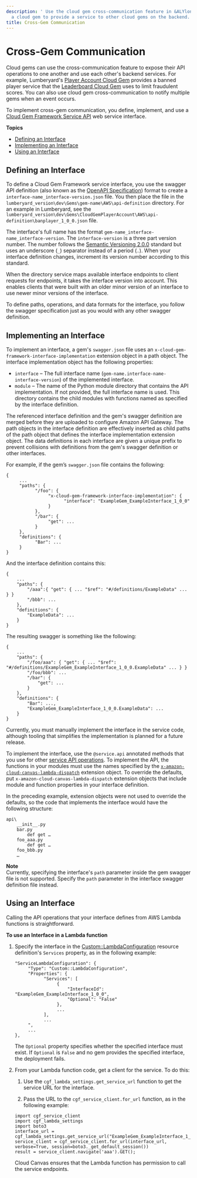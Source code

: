 ```yaml
---
description: ' Use the cloud gem cross-communication feature in &ALYlong; to enable
  a cloud gem to provide a service to other cloud gems on the backend. '
title: Cross-Gem Communication
---
```

# Cross\-Gem Communication<a name="cloud-canvas-cgf-service-api-cross-gem-communication"></a>

Cloud gems can use the cross\-communication feature to expose their API operations to one another and use each other's backend services\. For example, Lumberyard's [Player Account Cloud Gem](cloud-canvas-cloud-gem-player-account.md) provides a banned player service that the [Leaderboard Cloud Gem](cloud-canvas-cloud-gem-leaderboard.md) uses to limit fraudulent scores\. You can also use cloud gem cross\-communication to notify multiple gems when an event occurs\.

To implement cross\-gem communication, you define, implement, and use a [Cloud Gem Framework Service API](cloud-canvas-cgf-service-api.md) web service interface\.

**Topics**
+ [Defining an Interface](#cloud-canvas-cgf-service-api-cross-gem-communication-defining-an-interface)
+ [Implementing an Interface](#cloud-canvas-cgf-service-api-cross-gem-communication-implementing-an-interface)
+ [Using an Interface](#cloud-canvas-cgf-service-api-cross-gem-communication-using-an-interface)

## Defining an Interface<a name="cloud-canvas-cgf-service-api-cross-gem-communication-defining-an-interface"></a>

To define a Cloud Gem Framework service interface, you use the swagger API definition \(also known as the [OpenAPI Specification](https://en.wikipedia.org/wiki/OpenAPI_Specification)\) format to create a `interface-name_interface-version.json` file\. You then place the file in the `lumberyard_version\dev\Gems\gem-name\AWS\api-definition` directory\. For an example in Lumberyard, see the `lumberyard_version\dev\Gems\CloudGemPlayerAccount\AWS\api-definition\banplayer_1_0_0.json` file\.

The interface's full name has the format `gem-name_interface-name_interface-version`\. The `interface-version` is a three part version number\. The number follows the [Semantic Versioning 2\.0\.0](http://semver.org/) standard but uses an underscore \(`_`\) separator instead of a period \(`.`\)\. When your interface definition changes, increment its version number according to this standard\.

When the directory service maps available interface endpoints to client requests for endpoints, it takes the interface version into account\. This enables clients that were built with an older minor version of an interface to use newer minor versions of the interface\.

To define paths, operations, and data formats for the interface, you follow the swagger specification just as you would with any other swagger definition\.

## Implementing an Interface<a name="cloud-canvas-cgf-service-api-cross-gem-communication-implementing-an-interface"></a>

To implement an interface, a gem's `swagger.json` file uses an `x-cloud-gem-framework-interface-implementation` extension object in a path object\. The interface implementation object has the following properties:
+ `interface` – The full interface name \(`gem-name.interface-name-interface-version`\) of the implemented interface\.
+ `module` – The name of the Python module directory that contains the API implementation\. If not provided, the full interface name is used\. This directory contains the child modules with functions named as specified by the interface definition\.

The referenced interface definition and the gem's swagger definition are merged before they are uploaded to configure Amazon API Gateway\. The path objects in the interface definition are effectively inserted as child paths of the path object that defines the interface implementation extension object\. The data definitions in each interface are given a unique prefix to prevent collisions with definitions from the gem's swagger definition or other interfaces\.

For example, if the gem’s `swagger.json` file contains the following:

```
{
     ...
     "paths": {
           "/foo": {
                "x-cloud-gem-framework-interface-implementation": {
                      "interface": "ExampleGem_ExampleInterface_1_0_0"
                }
           },
           "/bar": {
                "get": ...
           }
     },
     "definitions": {
           "Bar": ...
     }
}
```

And the interface definition contains this:

```
{
    ...
    "paths": {
        "/aaa":{ "get": { ... "$ref": "#/definitions/ExampleData" ... } }
        "/bbb": ...
    },
    "definitions": {
        "ExampleData": ...
    }
}
```

The resulting swagger is something like the following:

```
{
    ...
    "paths": {
        "/foo/aaa": { "get": { ... "$ref": "#/definitions/ExampleGem_ExampleInterface_1_0_0.ExampleData" ... } }
        "/foo/bbb": ...
        "/bar": {
            "get": ...
        }
    },
    "definitions": {
        "Bar": ...,
    	"ExampleGem_ExampleInterface_1_0_0.ExampleData": ...
    }
}
```

Currently, you must manually implement the interface in the service code, although tooling that simplifies the implementation is planned for a future release\.

To implement the interface, use the `@service.api` annotated methods that you use for other [service API operations](cloud-canvas-cgf-service-api-operations.md#cloud-canvas-cgf-service-api-operations-request-execution)\. To implement the API, the functions in your modules must use the names specified by the [`x-amazon-cloud-canvas-lambda-dispatch`](cloud-canvas-cgf-service-api-cgf-extension-object.md) extension object\. To override the defaults, put `x-amazon-cloud-canvas-lambda-dispatch` extension objects that include module and function properties in your interface definition\.

In the preceding example, extension objects were not used to override the defaults, so the code that implements the interface would have the following structure:

```
api\
    __init__.py
    bar.py
        def get …
    foo_aaa.py
        def get …
    foo_bbb.py
    …
```

**Note**  
Currently, specifying the interface's `path` parameter inside the gem swagger file is not supported\. Specify the `path` parameter in the interface swagger definition file instead\.

## Using an Interface<a name="cloud-canvas-cgf-service-api-cross-gem-communication-using-an-interface"></a>

Calling the API operations that your interface defines from AWS Lambda functions is straightforward\.

**To use an Interface in a Lambda function**

1. Specify the interface in the [Custom::LambdaConfiguration](cloud-canvas-custom-resources.md#cloud-canvas-custom-resources-lambda-configuration) resource definition's `Services` property, as in the following example:

   ```
   "ServiceLambdaConfiguration": {
        "Type": "Custom::LambdaConfiguration",
        "Properties": {
              "Services": [
                   {
                       "InterfaceId": "ExampleGem_ExampleInterface_1_0_0",
                       "Optional": "False"
                   },
                   ...
              ],
              ...
        ",
        ...
   },
   ```

   The `Optional` property specifies whether the specified interface must exist\. If `Optional` is `False` and no gem provides the specified interface, the deployment fails\.

1. From your Lambda function code, get a client for the service\. To do this: 

   1. Use the `cgf_lambda_settings.get_service_url` function to get the service URL for the interface\. 

   1. Pass the URL to the `cgf_service_client.for_url` function, as in the following example:

   ```
   import cgf_service_client
   import cgf_lambda_settings
   import boto3
   interface_url = cgf_lambda_settings.get_service_url("ExampleGem_ExampleInterface_1_0_0")
   service_client = cgf_service_client.for_url(interface_url, verbose=True, session=boto3._get_default_session())
   result = service_client.navigate('aaa').GET();
   ```

   Cloud Canvas ensures that the Lambda function has permission to call the service endpoints\.